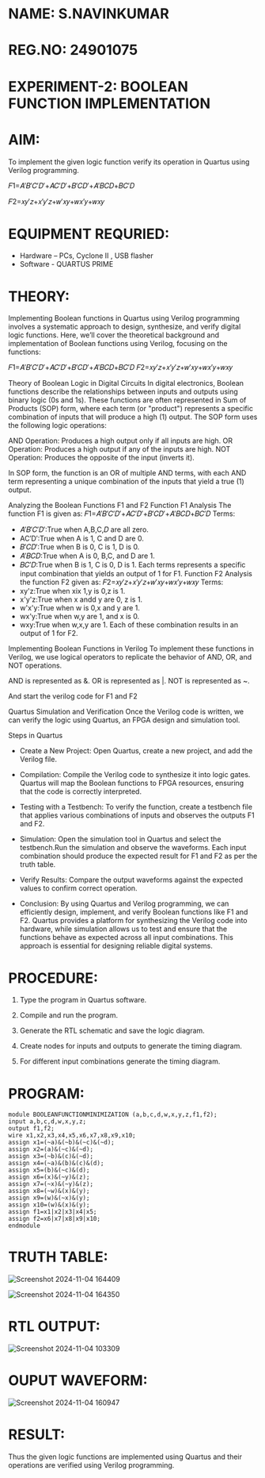 # NAME: S.NAVINKUMAR
# REG.NO: 24901075
# EXPERIMENT-2: BOOLEAN FUNCTION IMPLEMENTATION

# AIM:
To implement the given logic function verify its operation in Quartus using Verilog programming.

𝐹1=𝐴′𝐵′𝐶′𝐷′+𝐴𝐶′𝐷′+𝐵′𝐶𝐷′+𝐴′𝐵𝐶𝐷+𝐵𝐶′𝐷

𝐹2=𝑥𝑦′𝑧+𝑥′𝑦′𝑧+𝑤′𝑥𝑦+𝑤𝑥′𝑦+𝑤𝑥𝑦
# EQUIPMENT REQURIED:

* Hardware – PCs, Cyclone II , USB flasher
* Software - QUARTUS PRIME

# THEORY:

Implementing Boolean functions in Quartus using Verilog programming involves a systematic approach to design, synthesize, and verify digital logic functions. Here, we’ll cover the theoretical background and implementation of Boolean functions using Verilog, focusing on the functions:

𝐹1=𝐴′𝐵′𝐶′𝐷′+𝐴𝐶′𝐷′+𝐵′𝐶𝐷′+𝐴′𝐵𝐶𝐷+𝐵𝐶′𝐷
𝐹2=𝑥𝑦′𝑧+𝑥′𝑦′𝑧+𝑤′𝑥𝑦+𝑤𝑥′𝑦+𝑤𝑥𝑦

Theory of Boolean Logic in Digital Circuits
In digital electronics, Boolean functions describe the relationships between inputs and outputs using binary logic (0s and 1s). These functions are often represented in Sum of Products (SOP) form, where each term (or "product") represents a specific combination of inputs that will produce a high (1) output. The SOP form uses the following logic operations:

AND Operation: Produces a high output only if all inputs are high.
OR Operation: Produces a high output if any of the inputs are high.
NOT Operation: Produces the opposite of the input (inverts it).

In SOP form, the function is an OR of multiple AND terms, with each AND term representing a unique combination of the inputs that yield a true (1) output.

Analyzing the Boolean Functions F1 and F2
Function F1 Analysis
The function F1 is given as:
    𝐹1=𝐴′𝐵′𝐶′𝐷′+𝐴𝐶′𝐷′+𝐵′𝐶𝐷′+𝐴′𝐵𝐶𝐷+𝐵𝐶′𝐷
Terms:
  * 𝐴′𝐵′𝐶′𝐷′:True when A,B,C,𝐷 are all zero.
  * AC′D′:True when A is 1, C and D are 0.
  * 𝐵′𝐶𝐷′:True when B is 0, C is 1, D is 0.
  * 𝐴′𝐵𝐶𝐷:True when A is 0, B,C, and D are 1.
  * 𝐵𝐶′𝐷:True when B is 1, C is 0, D is 1.
Each terms represents a specific input combination that yields an output of 1 for F1.
Function F2 Analysis
the function F2 given as:
   𝐹2=𝑥𝑦′𝑧+𝑥′𝑦′𝑧+𝑤′𝑥𝑦+𝑤𝑥′𝑦+𝑤𝑥𝑦
Terms:
  * xy'z:True when xix 1,y is 0,z is 1.
  * x'y'z:True when x andd y are 0, z is 1.
  * w'x'y:True when w is 0,x and y are 1.
  * wx'y:True when w,y are 1, and x is 0.
  * wxy:True when w,x,y are 1.
Each of these combination results in an output of 1 for F2.

Implementing Boolean Functions in Verilog
To implement these functions in Verilog, we use logical operators to replicate the behavior of AND, OR, and NOT operations.

AND is represented as &.
OR is represented as |.
NOT is represented as ~.

And start the verilog code for F1 and F2

Quartus Simulation and Verification
Once the Verilog code is written, we can verify the logic using Quartus, an FPGA design and simulation tool.

Steps in Quartus
* Create a New Project: Open Quartus, create a new project, and add the Verilog file.
* Compilation: Compile the Verilog code to synthesize it into logic gates. Quartus will map the Boolean functions to FPGA resources, ensuring that the code is correctly interpreted.
* Testing with a Testbench: To verify the function, create a testbench file that applies various combinations of inputs and observes the outputs F1 and F2.
* Simulation: Open the simulation tool in Quartus and select the testbench.Run the simulation and observe the waveforms. Each input combination should produce the expected result for F1 and F2 as per the truth table.
* Verify Results: Compare the output waveforms against the expected values to confirm correct operation.

* Conclusion:
  By using Quartus and Verilog programming, we can efficiently design, implement, and verify Boolean functions like F1 and 
F2. Quartus provides a platform for synthesizing the Verilog code into hardware, while simulation allows us to test and ensure that the functions behave as expected across all input combinations. This approach is essential for designing reliable digital systems.

# PROCEDURE:

1.	Type the program in Quartus software.

2.	Compile and run the program.

3.	Generate the RTL schematic and save the logic diagram.

4.	Create nodes for inputs and outputs to generate the timing diagram.

5.	For different input combinations generate the timing diagram.


# PROGRAM:
~~~
module BOOLEANFUNCTIONMINIMIZATION (a,b,c,d,w,x,y,z,f1,f2);
input a,b,c,d,w,x,y,z;
output f1,f2;
wire x1,x2,x3,x4,x5,x6,x7,x8,x9,x10;
assign x1=(~a)&(~b)&(~c)&(~d);
assign x2=(a)&(~c)&(~d);
assign x3=(~b)&(c)&(~d);
assign x4=(~a)&(b)&(c)&(d);
assign x5=(b)&(~c)&(d);
assign x6=(x)&(~y)&(z);
assign x7=(~x)&(~y)&(z);
assign x8=(~w)&(x)&(y);
assign x9=(w)&(~x)&(y);
assign x10=(w)&(x)&(y);
assign f1=x1|x2|x3|x4|x5;
assign f2=x6|x7|x8|x9|x10;
endmodule
~~~

# TRUTH TABLE:
![Screenshot 2024-11-04 164409](https://github.com/user-attachments/assets/acb3ef21-0884-42b1-9755-9fd47eb97cab)

![Screenshot 2024-11-04 164350](https://github.com/user-attachments/assets/e58f150e-ae63-4f15-95cc-52d766062906)


# RTL OUTPUT:
![Screenshot 2024-11-04 103309](https://github.com/user-attachments/assets/8ba8ab3d-29bd-415b-ac87-e0d700072add)

# OUPUT WAVEFORM:
![Screenshot 2024-11-04 160947](https://github.com/user-attachments/assets/ddc50ce3-c8e1-466c-8af7-e409f5673f7f)

# RESULT:

Thus the given logic functions are implemented using Quartus and their operations are verified using Verilog programming.

